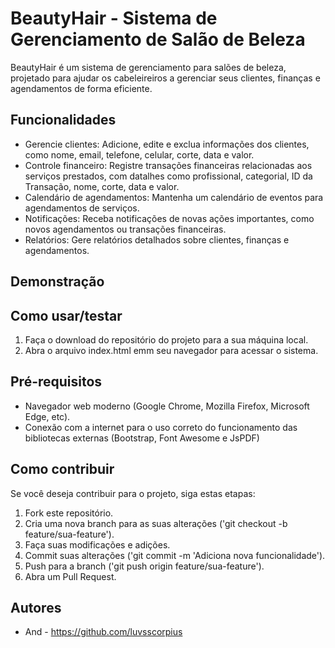 # BeautyHair - Sistema de Gerenciamento de Salão de Beleza

BeautyHair é um sistema de gerenciamento para salões de beleza, projetado para ajudar os cabeleireiros a gerenciar seus clientes, finanças e agendamentos de forma eficiente.

## Funcionalidades

- Gerencie clientes: Adicione, edite e exclua informações dos clientes, como nome, email, telefone, celular, corte, data e valor.
- Controle financeiro: Registre transações financeiras relacionadas aos serviços prestados, com datalhes como profissional, categorial, ID da Transação, nome, corte, data e valor.
- Calendário de agendamentos: Mantenha um calendário de eventos para agendamentos de serviços.
- Notificações: Receba notificações de novas ações importantes, como novos agendamentos ou transações financeiras.
- Relatórios: Gere relatórios detalhados sobre clientes, finanças e agendamentos.

## Demonstração



## Como usar/testar

1. Faça o download do repositório do projeto para a sua máquina local.
2. Abra o arquivo index.html emm seu navegador para acessar o sistema.

## Pré-requisitos

- Navegador web moderno (Google Chrome, Mozilla Firefox, Microsoft Edge, etc).
- Conexão com a internet para o uso correto do funcionamento das bibliotecas externas (Bootstrap, Font Awesome e JsPDF)

## Como contribuir

Se você deseja contribuir para o projeto, siga estas etapas:

1. Fork este repositório.
2. Cria uma nova branch para as suas alterações ('git checkout -b feature/sua-feature').
3. Faça suas modificações e adições.
4. Commit suas alterações ('git commit -m 'Adiciona nova funcionalidade').
5. Push para a branch ('git push origin feature/sua-feature').
6. Abra um Pull Request.

## Autores

- And - https://github.com/luvsscorpius